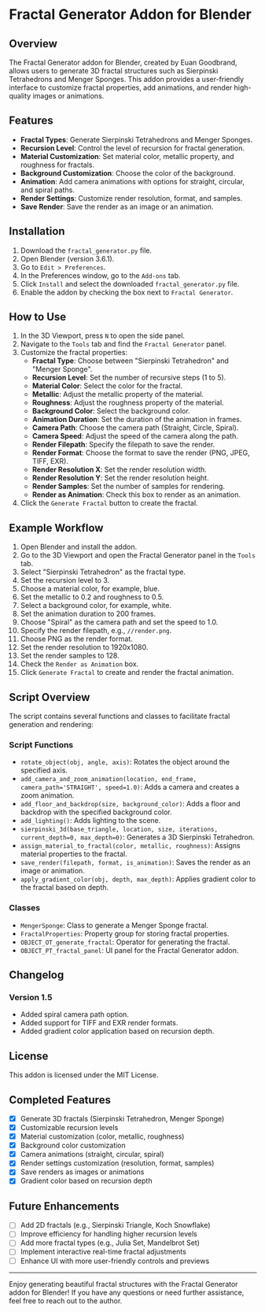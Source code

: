 # Fractal Generator Addon for Blender

## Overview
The Fractal Generator addon for Blender, created by Euan Goodbrand, allows users to generate 3D fractal structures such as Sierpinski Tetrahedrons and Menger Sponges. This addon provides a user-friendly interface to customize fractal properties, add animations, and render high-quality images or animations.

## Features
- **Fractal Types**: Generate Sierpinski Tetrahedrons and Menger Sponges.
- **Recursion Level**: Control the level of recursion for fractal generation.
- **Material Customization**: Set material color, metallic property, and roughness for fractals.
- **Background Customization**: Choose the color of the background.
- **Animation**: Add camera animations with options for straight, circular, and spiral paths.
- **Render Settings**: Customize render resolution, format, and samples.
- **Save Render**: Save the render as an image or an animation.

## Installation
1. Download the `fractal_generator.py` file.
2. Open Blender (version 3.6.1).
3. Go to `Edit > Preferences`.
4. In the Preferences window, go to the `Add-ons` tab.
5. Click `Install` and select the downloaded `fractal_generator.py` file.
6. Enable the addon by checking the box next to `Fractal Generator`.

## How to Use
1. In the 3D Viewport, press `N` to open the side panel.
2. Navigate to the `Tools` tab and find the `Fractal Generator` panel.
3. Customize the fractal properties:
   - **Fractal Type**: Choose between "Sierpinski Tetrahedron" and "Menger Sponge".
   - **Recursion Level**: Set the number of recursive steps (1 to 5).
   - **Material Color**: Select the color for the fractal.
   - **Metallic**: Adjust the metallic property of the material.
   - **Roughness**: Adjust the roughness property of the material.
   - **Background Color**: Select the background color.
   - **Animation Duration**: Set the duration of the animation in frames.
   - **Camera Path**: Choose the camera path (Straight, Circle, Spiral).
   - **Camera Speed**: Adjust the speed of the camera along the path.
   - **Render Filepath**: Specify the filepath to save the render.
   - **Render Format**: Choose the format to save the render (PNG, JPEG, TIFF, EXR).
   - **Render Resolution X**: Set the render resolution width.
   - **Render Resolution Y**: Set the render resolution height.
   - **Render Samples**: Set the number of samples for rendering.
   - **Render as Animation**: Check this box to render as an animation.
4. Click the `Generate Fractal` button to create the fractal.

## Example Workflow
1. Open Blender and install the addon.
2. Go to the 3D Viewport and open the Fractal Generator panel in the `Tools` tab.
3. Select "Sierpinski Tetrahedron" as the fractal type.
4. Set the recursion level to 3.
5. Choose a material color, for example, blue.
6. Set the metallic to 0.2 and roughness to 0.5.
7. Select a background color, for example, white.
8. Set the animation duration to 200 frames.
9. Choose "Spiral" as the camera path and set the speed to 1.0.
10. Specify the render filepath, e.g., `//render.png`.
11. Choose PNG as the render format.
12. Set the render resolution to 1920x1080.
13. Set the render samples to 128.
14. Check the `Render as Animation` box.
15. Click `Generate Fractal` to create and render the fractal animation.

## Script Overview
The script contains several functions and classes to facilitate fractal generation and rendering:

### Script Functions
- `rotate_object(obj, angle, axis)`: Rotates the object around the specified axis.
- `add_camera_and_zoom_animation(location, end_frame, camera_path='STRAIGHT', speed=1.0)`: Adds a camera and creates a zoom animation.
- `add_floor_and_backdrop(size, background_color)`: Adds a floor and backdrop with the specified background color.
- `add_lighting()`: Adds lighting to the scene.
- `sierpinski_3d(base_triangle, location, size, iterations, current_depth=0, max_depth=0)`: Generates a 3D Sierpinski Tetrahedron.
- `assign_material_to_fractal(color, metallic, roughness)`: Assigns material properties to the fractal.
- `save_render(filepath, format, is_animation)`: Saves the render as an image or animation.
- `apply_gradient_color(obj, depth, max_depth)`: Applies gradient color to the fractal based on depth.

### Classes
- `MengerSponge`: Class to generate a Menger Sponge fractal.
- `FractalProperties`: Property group for storing fractal properties.
- `OBJECT_OT_generate_fractal`: Operator for generating the fractal.
- `OBJECT_PT_fractal_panel`: UI panel for the Fractal Generator addon.

## Changelog
### Version 1.5
- Added spiral camera path option.
- Added support for TIFF and EXR render formats.
- Added gradient color application based on recursion depth.

## License
This addon is licensed under the MIT License.

## Completed Features
- [x] Generate 3D fractals (Sierpinski Tetrahedron, Menger Sponge)
- [x] Customizable recursion levels
- [x] Material customization (color, metallic, roughness)
- [x] Background color customization
- [x] Camera animations (straight, circular, spiral)
- [x] Render settings customization (resolution, format, samples)
- [x] Save renders as images or animations
- [x] Gradient color based on recursion depth

## Future Enhancements
- [ ] Add 2D fractals (e.g., Sierpinski Triangle, Koch Snowflake)
- [ ] Improve efficiency for handling higher recursion levels
- [ ] Add more fractal types (e.g., Julia Set, Mandelbrot Set)
- [ ] Implement interactive real-time fractal adjustments
- [ ] Enhance UI with more user-friendly controls and previews

---

Enjoy generating beautiful fractal structures with the Fractal Generator addon for Blender! If you have any questions or need further assistance, feel free to reach out to the author.
